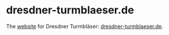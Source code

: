 # dresdner-turmblaeser.de

The [website](http://dresdner-turmblaeser.de) for Dresdner Turmbläser: [dresdner-turmblaeser.de](http://dresdner-turmblaeser.de).